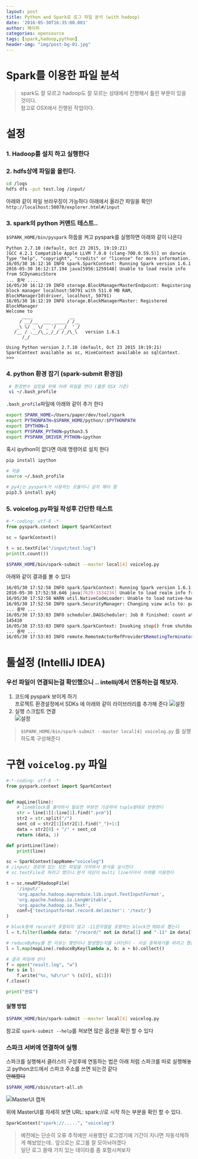 ```yaml
---
layout: post
title: Python and Spark로 로그 파일 분석 (with hadoop) 
date: '2016-05-30T16:35:00.001'
author: 페이퍼
categories: opensource
tags: [spark,hadoop,python]
header-img: "img/post-bg-01.jpg"
---
```

# Spark를 이용한 파일 분석

> spark도 잘 모르고 hadoop도 잘 모르는 상태에서 진행해서 틀린 부분이 있을 것이다.  
> 참고로 OSX에서 진행된 작업이다.

# 설정

### 1. Hadoop를 설치 하고 실행한다

### 2. hdfs상에 파일을 올린다.

```bash
cd /logs
hdfs dfs -put test.log /input/
```

아래와 같이 파일 브라우징이 가능하다 아래에서 올라간 파일을 확인! 
`http://localhost:50070/explorer.html#/input`

### 3. spark의 python 커맨드 테스트..
`$SPARK_HOME/bin/pyspark`
하둡을 켜고 pyspark를 실행하면 아래와 같이 나온다 

```
Python 2.7.10 (default, Oct 23 2015, 19:19:21)
[GCC 4.2.1 Compatible Apple LLVM 7.0.0 (clang-700.0.59.5)] on darwin
Type "help", "copyright", "credits" or "license" for more information.
16/05/30 16:12:16 INFO spark.SparkContext: Running Spark version 1.6.1
2016-05-30 16:12:17.194 java[5956:1259148] Unable to load realm info from SCDynamicStore
... 중략 ....
16/05/30 16:12:19 INFO storage.BlockManagerMasterEndpoint: Registering block manager localhost:50791 with 511.0 MB RAM, BlockManagerId(driver, localhost, 50791)
16/05/30 16:12:19 INFO storage.BlockManagerMaster: Registered BlockManager
Welcome to
      ____              __
     / __/__  ___ _____/ /__
    _\ \/ _ \/ _ `/ __/  '_/
   /__ / .__/\_,_/_/ /_/\_\   version 1.6.1
      /_/

Using Python version 2.7.10 (default, Oct 23 2015 19:19:21)
SparkContext available as sc, HiveContext available as sqlContext.
>>> 
```

### 4. python 환경 잡기 (spark-submit 환경임) 

```bash
 # 환경변수 설정을 위해 아래 파일을 연다 (물론 OSX 기준)
 vi ~/.bash_profile
```

`.bash_profile`파일에 아래와 같이 추가 한다

```bash
export SPARK_HOME=/Users/paper/dev/tool/spark
export PYTHONPATH=$SPARK_HOME/python/:$PYTHONPATH
export IPYTHON=1
export PYSPARK_PYTHON=python3.5
export PYSPARK_DRIVER_PYTHON=ipython
```

혹시 ipython이 없다면 아래 명령어로 설치 한다

```bash
pip install ipython
```

```bash
# 적용 
source ~/.bash_profile

# py4j는 pyspark가 사용하는 모듈이니 설치 해야 함 
pip3.5 install py4j
```

### 5. voicelog.py파일 작성후 간단한 테스트 
```python
#-*-coding: utf-8 -*-
from pyspark.context import SparkContext

sc = SparkContext()

t = sc.textFile("/input/test.log")
print(t.count())
```

```bash
$SPARK_HOME/bin/spark-submit --master local[4] voicelog.py
```

아래와 같이 결과를 볼 수 있다

```bash
16/05/30 17:52:58 INFO spark.SparkContext: Running Spark version 1.6.1
2016-05-30 17:52:58.646 java[7629:1534234] Unable to load realm info from SCDynamicStore
16/05/30 17:52:58 WARN util.NativeCodeLoader: Unable to load native-hadoop library for your platform... using builtin-java classes where applicable
16/05/30 17:52:58 INFO spark.SecurityManager: Changing view acls to: paper
... 중략 ...
16/05/30 17:53:03 INFO scheduler.DAGScheduler: Job 0 finished: count at /Users/paper/dev/git/createXlsFromDb/search_voice_log/voicelog.py:8, took 1.541395 s
145410
16/05/30 17:53:03 INFO spark.SparkContext: Invoking stop() from shutdown hook
... 중략 ...
16/05/30 17:53:03 INFO remote.RemoteActorRefProvider$RemotingTerminator: Remoting shut down.
```



# 툴설정 (IntelliJ IDEA)

### 우선 파일이 연결되는걸 확인했으니 .. intellij에서 연동하는걸 해보자.  
1. 코드에 pyspark 보이게 하기  
프로젝트 환경설정에서 SDKs 에 아래와 같이 라이브러리를 추가해 준다 
![설정](/images/160601_1.png)
2. 실행 스크립트 연결  
![설정](/images/160601_2.png)

> `$SPARK_HOME/bin/spark-submit --master local[4] voicelog.py` 를 실행하도록 구성해준다


# 구현 `voicelog.py` 파일
```python
#-*-coding: utf-8 -*-
from pyspark.context import SparkContext


def mapLine(line):
    # lineblock를 불러와서 필요한 부분만 가공하여 tuple형태로 반환한다
    str = line[1][:line[1].find(".pcm")]
    str2 = str.split("/")
    sent_cd = str2[1][str2[1].find("_")+1:]
    data = str2[0] + "/" + sent_cd
    return (data, 1)

def printLine(line):
    print(line)

sc = SparkContext(appName="voicelog")
# /input/ 경로에 있는 모든 파일을 가져와서 분석을 실시한다 
# sc.textFile로 하려고 했으나.분석 대상이 multi line이어서 아래를 이용한다

t = sc.newAPIHadoopFile(
    '/input/',
    'org.apache.hadoop.mapreduce.lib.input.TextInputFormat',
    'org.apache.hadoop.io.LongWritable',
    'org.apache.hadoop.io.Text',
    conf={'textinputformat.record.delimiter': '/text/'}
)

# block중에 record가 포함되지 않고 -11문자열을 포함하는 block만 RDD로 뽑는다
l = t.filter(lambda data: "/record/" not in data[1] and "-11" in data[1])

# reduceByKey를 한 이유는 몇번이나 발생했는지를 나타낸다 - 사실 중복제거를 하려고 했는데. groupByKey를 사용해도 괜찮다
l = l.map(mapLine).reduceByKey(lambda a, b: a + b).collect()

# 결과 파일에 쓴다
f = open("result.log", "w")
for s in l:
    f.write("%s, %d\r\n" % (s[0], s[1]))
f.close()

print("완료")

```

#### 실행 방법
```bash
$SPARK_HOME/bin/spark-submit --master local[4] voicelog.py
```
참고로 `spark-submit --help`를 쳐보면 많은 옵션을 확인 할 수 있다

### 스파크 서버에 연결하여 실행
스파크를 실행해서 클러스터 구성후에 연동하는 법은 아래 처럼 스파크를 따로 실행해놓고 python코드에서 스파크 주소를 쓰면 되는것 같다  
~~안해봤다~~

```bash
$SPARK_HOME/sbin/start-all.sh
```

![MasterUI 캡쳐](/images/160601_3.png)

위에 MasterUI를 자세히 보면 
URL: spark://로 시작 하는 부분을 확인 할 수 있다.

```python
SparkContext("spark://.....", "voicelog")
```

> 예전에는 단순히 오류 추적에만 사용했던 로그였기에 기간이 지나면 자동삭제하게 해놨었는데..
> 앞으로는 로그를 잘 모아놔야겠다  
> 일단 로그 쓸때 가치 있는 데이타를 좀 포함시켜보자 









